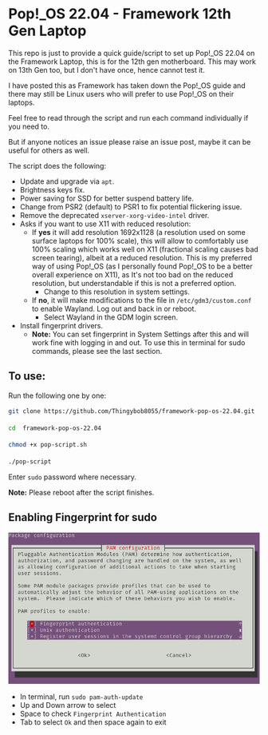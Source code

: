 # Pop!_OS 22.04 - Framework 12th Gen Laptop

This repo is just to provide a quick guide/script to set up Pop!_OS 22.04 on the Framework Laptop, this is for the 12th gen motherboard.
This may work on 13th Gen too, but I don't have once, hence cannot test it.

I have posted this as Framework has taken down the Pop!_OS guide and there may still be Linux users who will prefer to use Pop!_OS on their laptops.

Feel free to read through the script and run each command individually if you need to.

But if anyone notices an issue please raise an issue post, maybe it can be useful for others as well.

The script does the following:

- Update and upgrade via `apt`.
- Brightness keys fix.
- Power saving for SSD for better suspend battery life.
- Change from PSR2 (default) to PSR1 to fix potential flickering issue.
- Remove the deprecated `xserver-xorg-video-intel` driver.
- Asks if you want to use X11 with reduced resolution:
    - If **yes** it will add resolution 1692x1128 (a resolution used on some surface laptops for 100% scale), this will allow to comfortably use 100% scaling which works well on X11 (fractional scaling causes bad screen tearing), albeit at a reduced resolution. This is my preferred way of using Pop!_OS (as I personally found Pop!_OS to be a better overall experience on X11), as It's not too bad on the reduced resolution, but understandable if this is not a preferred option.
        - Change to this resolution in system settings.
    - If **no**, it will make modifications to the file in `/etc/gdm3/custom.conf` to enable Wayland. Log out and back in or reboot.
        - Select Wayland in the GDM login screen. 
- Install fingerprint drivers.
    - **Note:** You can set fingerprint in System Settings after this and will work fine with logging in and out. To use this in terminal for sudo commands, please see the last section.

## To use:

Run the following one by one:

```sh
git clone https://github.com/Thingybob8055/framework-pop-os-22.04.git

cd  framework-pop-os-22.04

chmod +x pop-script.sh

./pop-script
```

Enter `sudo` password where necessary.

**Note:** Please reboot after the script finishes.

## Enabling Fingerprint for sudo

![](/images/pam.png)

- In terminal, run `sudo pam-auth-update`
- Up and Down arrow to select
- Space to check `Fingerprint Authentication`
- Tab to select `Ok` and then space again to exit